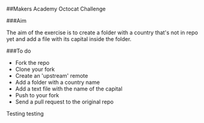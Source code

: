 ##Makers Academy Octocat Challenge

###Aim

The aim of the exercise is to create a folder with a country that's not in repo yet and add a file with its capital inside the folder.

###To do

* Fork the repo
* Clone your fork
* Create an 'upstream' remote
* Add a folder with a country name
* Add a text file with the name of the capital
* Push to your fork
* Send a pull request to the original repo

Testing testing
